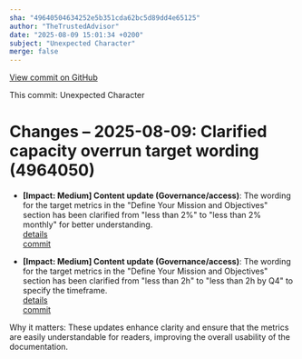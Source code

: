 ```yaml
---
sha: "49640504634252e5b351cda62bc5d89dd4e65125"
author: "TheTrustedAdvisor"
date: "2025-08-09 15:01:34 +0200"
subject: "Unexpected Character"
merge: false
---
```


[View commit on GitHub](https://github.com/TheTrustedAdvisor/FabricAdoptionFramework/commit/49640504634252e5b351cda62bc5d89dd4e65125)

This commit: Unexpected Character

# Changes – 2025-08-09: Clarified capacity overrun target wording (4964050)

- **[Impact: Medium] Content update (Governance/access)**: The wording for the target metrics in the "Define Your Mission and Objectives" section has been clarified from "less than 2%" to "less than 2% monthly" for better understanding.  
   [details](/docs/about/changes/2025-08-09-define-your-mission-and-objectives)  
   [commit](https://github.com/TheTrustedAdvisor/FabricAdoptionFramework/commit/49640504634252e5b351cda62bc5d89dd4e65125)

- **[Impact: Medium] Content update (Governance/access)**: The wording for the target metrics in the "Define Your Mission and Objectives" section has been clarified from "less than 2h" to "less than 2h by Q4" to specify the timeframe.  
   [details](/docs/about/changes/2025-08-09-define-your-mission-and-objectives)  
   [commit](https://github.com/TheTrustedAdvisor/FabricAdoptionFramework/commit/49640504634252e5b351cda62bc5d89dd4e65125)

Why it matters: These updates enhance clarity and ensure that the metrics are easily understandable for readers, improving the overall usability of the documentation.

